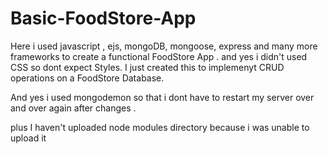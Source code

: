 # Basic-FoodStore-App

Here  i used javascript , ejs, mongoDB, mongoose, express  and many more frameworks to create a 
functional FoodStore App . and yes i didn't used CSS so dont expect Styles.
I just created this to implemenyt CRUD operations on a FoodStore Database.

And yes i used mongodemon so that i dont have to restart my server over and over again after changes .

plus I haven't uploaded node modules directory because i was unable to upload it 
